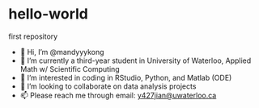 # hello-world
first repository
- 👋 Hi, I’m @mandyyykong
- 🌱 I’m currently a third-year student in University of Waterloo, Applied Math w/ Scientific Computing
- 👀 I’m interested in coding in RStudio, Python, and Matlab (ODE)
- 💞️ I’m looking to collaborate on data analysis projects
- 📫 Please reach me through email: y427jian@uwaterloo.ca
